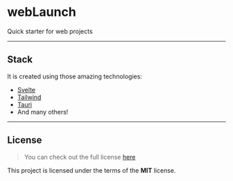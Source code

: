 # webLaunch
Quick starter for web projects


---

## Stack
It is created using those amazing technologies:
- [Svelte](https://reactjs.org/)
- [Tailwind](https://tailwindcss.com/)
- [Tauri](https://tauri.studio/)
- And many others!

---

## License
>You can check out the full license [here](https://github.com/hafizhaziq307/webLaunch/blob/main/LICENSE)

This project is licensed under the terms of the **MIT** license.
